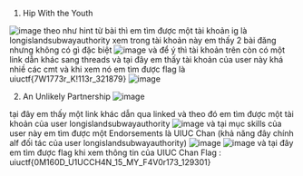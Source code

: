 1. Hip With the Youth
   
![image](https://github.com/perrittoo/Writeups/assets/151734752/c94adef2-8f6d-443e-a1ae-9340f8a742b5)
theo như hint từ bài thì em tìm được một tài khoản ig là longislandsubwayauthority
xem trong tài khoản này em thấy 2 bài đăng nhưng không có gì đặc biệt
![image](https://github.com/perrittoo/Writeups/assets/151734752/c403b6fd-ff5b-4c14-9aad-0ad9700ad1f8)
và để ý thì tài khoản trên còn có một link dẫn khác sang threads
và tại đây em thấy tài khoản của user này khá nhiề các cmt và khi xem nó em tìm được flag là uiuctf{7W1773r_K!113r_321879}
![image](https://github.com/perrittoo/Writeups/assets/151734752/5f3e1d9a-2e2d-4430-8eb3-728f1fd71b6c)


2. An Unlikely Partnership
![image](https://github.com/perrittoo/Writeups/assets/151734752/e68913fb-0294-4966-904d-84a519f95fd3)

tại đây em thấy một link khác dẫn qua linked và theo đó em tìm được một tài khoản của user longislandsubwayauthority
![image](https://github.com/perrittoo/Writeups/assets/151734752/c487d79b-8281-4caa-9544-91e9d604e1ba)
và tại mục skills của user này em tìm được một Endorsements là UIUC Chan (khả năng đây chính alf đối tác của user longislandsubwayauthority)
![image](https://github.com/perrittoo/Writeups/assets/151734752/c0df30d7-7872-4f8b-bab4-ed6d77e41919)
![image](https://github.com/perrittoo/Writeups/assets/151734752/929c71f4-fc31-4176-a3ac-247bda848ae5)
và tại đây em tìm được flag khi xem thông tin của UIUC Chan
Flag : uiuctf{0M160D_U1UCCH4N_15_MY_F4V0r173_129301}

